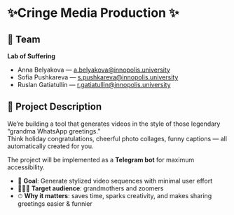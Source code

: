 # ✨Cringe Media Production ✨

## 👥 Team
**Lab of Suffering**  
- Anna Belyakova — a.belyakova@innopolis.university  
- Sofia Pushkareva — s.pushkareva@innopolis.university  
- Ruslan Gatiatullin — r.gatiatullin@innopolis.university  

## 📖 Project Description
We’re building a tool that generates videos in the style of those legendary “grandma WhatsApp greetings.”  
Think holiday congratulations, cheerful photo collages, funny captions — all automatically created for you.  

The project will be implemented as a **Telegram bot** for maximum accessibility.  

- 🎯 **Goal**: Generate stylized video sequences with minimal user effort  
- 👵🧑‍💻 **Target audience**: grandmothers and zoomers  
- ⏱ **Why it matters**: saves time, sparks creativity, and makes sharing greetings easier & funnier
